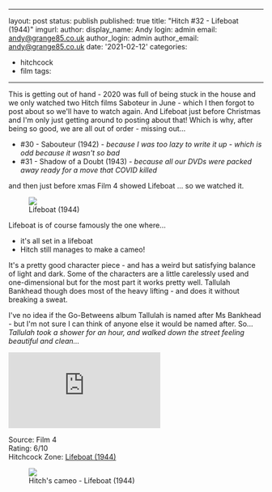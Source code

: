 ---
layout: post
status: publish
published: true
title: "Hitch #32 - Lifeboat (1944)"
imgurl: 
author:
  display_name: Andy
  login: admin
  email: andy@grange85.co.uk
author_login: admin
author_email: andy@grange85.co.uk
date: '2021-02-12'
categories:
 - hitchcock
 - film
tags:
 - --
This is getting out of hand - 2020 was full of being stuck in the house and we only watched two Hitch films Saboteur in June - which I then forgot to post about so we'll have to watch again. And Lifeboat just before Christmas and I'm only just getting around to posting about that! Which is why, after being so good, we are all out of order - missing out...

- #30 - Sabouteur (1942) - _because I was too lazy to write it up - which is odd because it wasn't so bad_
- #31 - Shadow of a Doubt (1943) - _because all our DVDs were packed away ready for a move that COVID killed_

and then just before xmas Film 4 showed Lifeboat ... so we watched it.

<figure class="aligncenter"><img src="{{site.baseurl}}/images/hitch/lifeboat-tallulah.jpg" class="img-responsive" /><figcaption>Lifeboat (1944)</figcaption></figure>

Lifeboat is of course famously the one where...

 - it's all set in a lifeboat
 - Hitch still manages to make a cameo!

It's a pretty good character piece - and has a weird but satisfying balance of light and dark. Some of the characters are a little carelessly used and one-dimensional but for the most part it works pretty well. Tallulah Bankhead though does most of the heavy lifting - and does it without breaking a sweat.

I've no idea if the Go-Betweens album Tallulah is named after Ms Bankhead - but I'm not sure I can think of anyone else it would be named after. So... _Tallulah took a shower for an hour, and walked down the street feeling beautiful and clean..._

<iframe src="https://www.youtube.com/embed/6-h5hiTpJXE" frameborder="0" allow="accelerometer; autoplay; clipboard-write; encrypted-media; gyroscope; picture-in-picture" allowfullscreen></iframe>

Source: Film 4  
Rating: 6/10  
Hitchcock Zone: [Lifeboat (1944)](https://the.hitchcock.zone/wiki/Lifeboat_(1944))

<figure class="aligncenter"><img src="https://thejar.hitchcock.zone/1000/Lifeboat%20(1944)/0289.jpg" class="img-responsive" /><figcaption>Hitch's cameo - Lifeboat (1944)</figcaption></figure>

